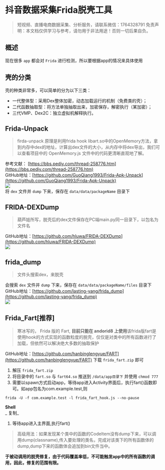 # 抖音数据采集Frida脱壳工具


>
> 短视频、直播电商数据采集、分析服务，请联系微信：1764328791
> 免责声明：本文档仅供学习与参考，请勿用于非法用途！否则一切后果自负。
> 

## 概述
现在很多 `app` 都会对 `Frida` 进行检测，所以要根据app的情况来具体使用

## 壳的分类
壳的种类非常多，可以简单的分为以下三类：

- 一代整体型：采用Dex整体加密，动态加载运行的机制（免费类的壳）；
- 二代函数抽取型：将方法单独抽取出来，加密保存，解密执行（某加密）；
- 三代VMP、Dex2C：独立虚拟机解释执行。

## Frida-Unpack
> firda-unpack 原理是利用frida hook libart.so中的OpenMemory方法，拿到内存中dex的地址，计算出dex文件的大小，从内存中将dex导出，我们可以查看项目中的 OpenMemory.js 文件中的代码更清晰直观地了解。

参考文献： [https://bbs.pediy.com/thread-258776.htm](https://bbs.pediy.com/thread-258776.htm)<br>GitHub地址：[https://github.com/GuoQiang1993/Frida-Apk-Unpack](https://github.com/GuoQiang1993/Frida-Apk-Unpack)<br>[![](https://cdn.nlark.com/yuque/0/2021/png/97322/1611487409463-13118cad-1570-4bd8-90d7-5bc03c62eaa3.png#align=left&display=inline&height=547&margin=%5Bobject%20Object%5D&originHeight=547&originWidth=718&size=0&status=done&style=none&width=718)](https://static.zhangkunzhi.com/typecho/2020/08/20/953524246794930/1597895351.png)<br>将 `dex` 文件并 `dump` 下来，保存在 `data/data/packageName` 目录下

## FRIDA-DEXDump
> 葫芦娃所写，脱壳后的dex文件保存在PC端main.py同一目录下，以包名为文件名

GitHub地址：[https://github.com/hluwa/FRIDA-DEXDump](https://github.com/hluwa/FRIDA-DEXDump)<br>[![](https://cdn.nlark.com/yuque/0/2021/png/97322/1611487409403-a57a3c0b-daea-4e40-8bbb-1eadc1688d7b.png#align=left&display=inline&height=283&margin=%5Bobject%20Object%5D&originHeight=283&originWidth=939&size=0&status=done&style=none&width=939)](https://static.zhangkunzhi.com/typecho/2020/08/20/954871491878402/1597895486.png)

## frida_dump
> 文件头搜索dex，来脱壳

会搜索 `dex` 文件并 `dump` 下来，保存在 `data/data/packageName/files` 目录下<br>GitHub地址：[https://github.com/lasting-yang/frida_dump](https://github.com/lasting-yang/frida_dump)<br>[![](https://cdn.nlark.com/yuque/0/2021/png/97322/1611487409468-c52384db-3d2b-4606-bcee-c7f53c04f5a8.png#align=left&display=inline&height=411&margin=%5Bobject%20Object%5D&originHeight=411&originWidth=911&size=0&status=done&style=none&width=911)](https://static.zhangkunzhi.com/typecho/2020/08/20/955723917172999/1597895571.png)

## Frida_Fart[推荐]
> 寒冰写的， Frida 版的 Fart, **目前只能在 andorid8 上使用**该frida版fart是使用hook的方式实现的函数粒度的脱壳，仅仅是对类中的所有函数进行了加载，但依然可以解决绝大多数的抽取保护

GitHub地址：[https://github.com/hanbinglengyue/FART](https://github.com/hanbinglengyue/FART) 下载 `frida_fart.zip` 即可

1. 解压 `frida_fart.zip`
1. 将目录中的 `fart.so` 与 `fart64.so` 推送到 `/data/app目录下` 并使用 `chmod 777`
1. 需要以spawn方式启动app，等待app进入Activity界面后，执行fart()函数即可。如app包名为com.example.test,则
```
frida -U -f com.example.test -l frida_fart_hook.js --no-pause
```
**Shell**<br>_ 复制_

1. 等待app进入主界面,执行fart()
> 高级用法：如果发现某个类中的函数的CodeItem没有dump下来，可以调用dump(classname),传入要处理的类名，完成对该类下的所有函数体的dump,dump下来的函数体会追加到bin文件当中。

**于被动调用的脱壳修复，由于代码覆盖率低，不可能触发app中的所有函数的调用，因此，修复的范围有限。**
